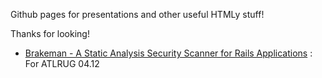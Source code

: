 Github pages for presentations and other useful HTMLy stuff!

Thanks for looking!

* [Brakeman - A Static Analysis Security Scanner for Rails Applications](http://daveworth.github.com/ATLRUG_04_2012-BrakemanPresentation/) : For ATLRUG 04.12
